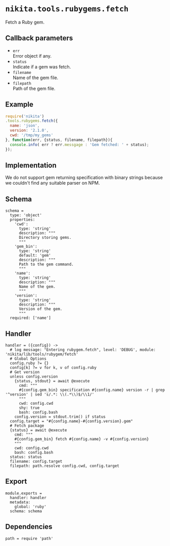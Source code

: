 
# `nikita.tools.rubygems.fetch`

Fetch a Ruby gem.

## Callback parameters

* `err`   
  Error object if any.   
* `status`   
  Indicate if a gem was fetch.   
* `filename`   
  Name of the gem file.   
* `filepath`   
  Path of the gem file.   

## Example

```js
require('nikita')
.tools.rubygems.fetch({
  name: 'json',
  version: '2.1.0',
  cwd: '/tmp/my_gems'
}, function(err, {status, filename, filepath}){
  console.info( err ? err.messgage : 'Gem fetched: ' + status);
});
```

## Implementation

We do not support gem returning specification with binary strings because we
couldn't find any suitable parser on NPM.

## Schema

    schema =
      type: 'object'
      properties:
        'cwd':
          type: 'string'
          description: """
          Directory storing gems.
          """
        'gem_bin':
          type: 'string'
          default: 'gem'
          description: """
          Path to the gem command.
          """
        'name':
          type: 'string'
          description: """
          Name of the gem.
          """
        'version':
          type: 'string'
          description: """
          Version of the gem.
          """
      required: ['name']

## Handler

    handler = ({config}) ->
      # log message: "Entering rubygem.fetch", level: 'DEBUG', module: 'nikita/lib/tools/rubygem/fetch'
      # Global Options
      config.ruby ?= {}
      config[k] ?= v for k, v of config.ruby
      # Get version
      unless config.version
        {status, stdout} = await @execute
          cmd: """
          #{config.gem_bin} specification #{config.name} version -r | grep '^version' | sed 's/.*: \\(.*\\)$/\\1/'
          """
          cwd: config.cwd
          shy: true
          bash: config.bash
        config.version = stdout.trim() if status
      config.target = "#{config.name}-#{config.version}.gem"
      # Fetch package
      {status} = await @execute
        cmd: """
        #{config.gem_bin} fetch #{config.name} -v #{config.version}
        """
        cwd: config.cwd
        bash: config.bash
      status: status
      filename: config.target
      filepath: path.resolve config.cwd, config.target

## Export

    module.exports =
      handler: handler
      metadata:
        global: 'ruby'
      schema: schema

## Dependencies

    path = require 'path'
